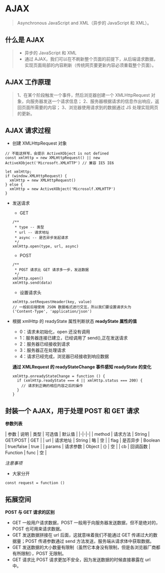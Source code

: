# AJAX
> Asynchronous JavaScript and XML（异步的 JavaScript 和 XML）。

## 什么是 AJAX
> * 异步的 JavaScript 和 XML
> * 通过 AJAX，我们可以在不刷新整个页面的前提下，从后端请求数据，实现页面局部的内容刷新（传统网页要更新内容必须重载整个页面）。

## AJAX 工作原理
> 1、在某个阶段触发一个事件，然后浏览器创建一个 XMLHttpRequest 对象，向服务器发送一个请求信息；
> 2、服务器根据请求的信息作出响应，返回页面所需要的内容；
> 3、浏览器使用请求到的数据通过 JS 处理实现网页的更新。

## AJAX 请求过程
+ 创建 XMLHttpRequest 对象

```
// 不能这样写，会提示 ActiveXObject is not defined
const xmlHttp = new XMLHttpRequest() || new ActiveXObject('Microsoft.XMLHTTP') // 兼容 IE5 IE6
```

```
let xmlHttp;
if (window.XMLHttpRequest) {
  xmlHttp = new XMLHttpRequest()
} else {
  xmlHttp = new ActiveXObject('Microsolf.XMLHTTP')
}
```

+ 发送请求
  - GET

  ```
  /**
   * type -- 类型
   * url -- 请求地址
   * async -- 是否异步发起请求
   */
  xmlHttp.open(type, url, async)
  ```
  - POST
  
  ```
  /**
   * POST 请求比 GET 请求多一步，发送数据
   */
  xmlHttp.open()
  xmlHttp.send(data)
  ```
  
  - 设置请求头
  
  ```
  xmlHttp.setRequestHeader(key, value)
  // 一般前后端使用 JSON 数据格式进行交互，所以我们要设置请求头为
  ('Content-Type', 'application/json')
  ```
  
+ 根据 xmlHttp 的 readyState 属性判断状态
  **readyState 属性的值**
    - 0：请求未初始化，open 还没有调用
    - 1：服务器连接已建立，已经调用了 send(),正在发送请求
    - 2：服务器已经接收到请求
    - 3：服务器正在处理请求
    - 4：请求已经完成，浏览器已经接收到响应数据

  **通过 XMLRequest 的 readyStateChange 事件感知 readyState 的变化**
  
  ```
  xmlHttp.onreadyStateChange = function () {
    if (xmlHttp.readyState === 4 || xmlHttp.status === 200) {
      // 请求到正确的相应内容之后的操作
    }
  }
  ```
  
## 封装一个 AJAX，用于处理 POST 和 GET 请求
**参数列表**

| 参数 | 说明 | 类型 | 可选值 | 默认值 |
|-|-|-|
| method | 请求方法 | String | GET/POST | GET |
| url | 请求地址 | String | 略 | 空 |
| flag | 是否异步 | Boolean | true/false | true |
| params | 请求参数 | Object | {} | 空 |
| cb | 回调函数 | Function | func | 空 |

*注意事项*

* 大家分开

```
const request = function ()
```

  
## 拓展空间
**POST 与 GET 请求的区别**

+ GET 一般用户请求数据，POST 一般用于向服务器发送数据，但不是绝对的，POST 也可用来请求数据。
+ GET 发送数据拼接在 url 后面，这就意味着我们不能通过 GET 传递过大的数据量；POST 传递参数通过 send 方法发送，服务端从请求体中获取数据。
+ GET 发送数据的大小数量有限制（虽然它本身没有限制，但是各浏览器厂商都有所限制），POST 无限制。
+ GET 请求比 POST 请求更加不安全，因为发送数据的时候直接暴露在 url 中。